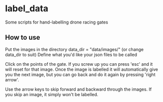 # label_data
Some scripts for hand-labelling drone racing gates

## How to use
Put the images in the directory data_dir = "data/images/" (or change data_dir to suit)
Define what you'd like your json files to be called

Click on the points of the gate. If you screw up you can press 'esc' and it will reset for that image. Once the image is labelled it will automatically give you the next image, but you can go back and do it again by pressing 'right arrow'.

Use the arrow keys to skip forward and backward through the images. If you skip an image, it simply won't be labelled.
